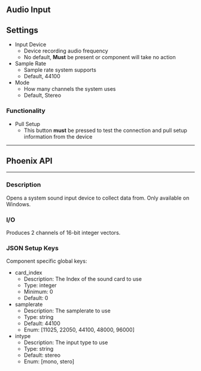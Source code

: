 ## Audio Input
## Settings

- Input Device
    - Device recording audio frequency
    - No default, **Must** be present or component will take no action
- Sample Rate
    - Sample rate system supports
    - Default, 44100
- Mode
    - How many channels the system uses
    - Default, Stereo

### Functionality

- Pull Setup
    - This button **must** be pressed to test the connection and pull setup information from the device
___
## Phoenix API
___
### Description

Opens a system sound input device to collect data from. Only available on Windows.

### I/O

Produces 2 channels of 16-bit integer vectors.

### JSON Setup Keys

Component specific global keys:
- card_index
    - Description: The Index of the sound card to use
    - Type: integer
    - Minimum: 0
    - Default: 0
- samplerate
    - Description: The samplerate to use
    - Type: string
    - Default: 44100
    - Enum: [11025, 22050, 44100, 48000, 96000]
- intype
    - Description: The input type to use
    - Type: string
    - Default: stereo
    - Enum: [mono, stero]

